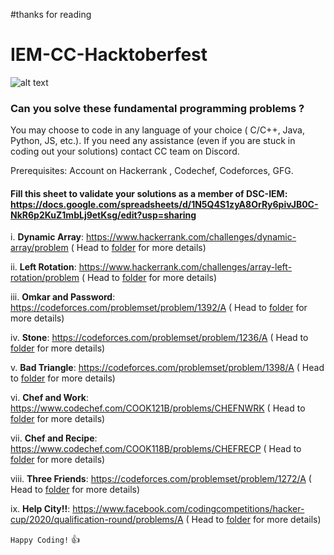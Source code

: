 #thanks for reading
# IEM-CC-Hacktoberfest
![alt text](https://raw.githubusercontent.com/divyake/Cysec-Hacktoberfest/dcc84465cfcff73981f8fcb5c8fe3b1710c007e1/assets/logo.svg)

### Can you solve these fundamental programming problems ?

You may choose to code in any language of your choice ( C/C++, Java, Python, JS, etc.). If you need any assistance (even if you are stuck in coding out your solutions) contact CC team on Discord.

Prerequisites: Account on Hackerrank , Codechef, Codeforces, GFG.

#### Fill this sheet to validate your solutions as a member of DSC-IEM: https://docs.google.com/spreadsheets/d/1N5Q4S1zyA8OrRy6pivJB0C-NkR6p2KuZ1mbLj9etKsg/edit?usp=sharing

i. **Dynamic Array**: https://www.hackerrank.com/challenges/dynamic-array/problem ( Head to [folder](https://github.com/dsc-iem/IEM-CC-Hacktoberfest/tree/master/Dynamic%20Array) for more details)

ii. **Left Rotation**: https://www.hackerrank.com/challenges/array-left-rotation/problem ( Head to [folder](https://github.com/dsc-iem/IEM-CC-Hacktoberfest/tree/master/Left%20Rotation) for more details)

iii. **Omkar and Password**: https://codeforces.com/problemset/problem/1392/A ( Head to [folder](https://github.com/dsc-iem/IEM-CC-Hacktoberfest/tree/master/Omkar%20and%20Password) for more details)

iv. **Stone**: https://codeforces.com/problemset/problem/1236/A ( Head to [folder](https://github.com/dsc-iem/IEM-CC-Hacktoberfest/tree/master/Stone) for more details)

v. **Bad Triangle**: https://codeforces.com/problemset/problem/1398/A ( Head to [folder](https://github.com/dsc-iem/IEM-CC-Hacktoberfest/tree/master/Bad%20Triangle) for more details)

vi. **Chef and Work**: https://www.codechef.com/COOK121B/problems/CHEFNWRK ( Head to [folder](https://github.com/dsc-iem/IEM-CC-Hacktoberfest/tree/master/Chef%20and%20Work) for more details)

vii. **Chef and Recipe**: https://www.codechef.com/COOK118B/problems/CHEFRECP ( Head to [folder](https://github.com/dsc-iem/IEM-CC-Hacktoberfest/tree/master/Chef%20and%20Recipe) for more details)

viii. **Three Friends**: https://codeforces.com/problemset/problem/1272/A ( Head to [folder](https://github.com/dsc-iem/IEM-CC-Hacktoberfest/tree/master/Three%20Friends) for more details)

ix. **Help City!!**: https://www.facebook.com/codingcompetitions/hacker-cup/2020/qualification-round/problems/A ( Head to [folder](https://github.com/dsc-iem/IEM-CC-Hacktoberfest/tree/master/Help%20City) for more details)

`Happy Coding!` :thumbsup:
